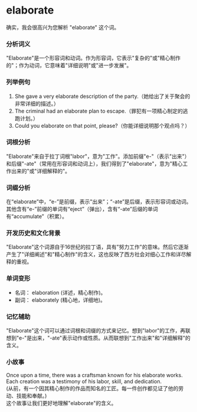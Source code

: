 # elaborate

确实，我会很高兴为您解析 "elaborate" 这个词。

  

### 分析词义

  

"Elaborate"是一个形容词和动词。作为形容词，它表示"复杂的"或"精心制作的"；作为动词，它意味着"详细说明"或"进一步发展"。

  

### 列举例句

  

1.  She gave a very elaborate description of the party.（她给出了关于聚会的非常详细的描述。）
2.  The criminal had an elaborate plan to escape.（罪犯有一项精心制定的逃跑计划。）
3.  Could you elaborate on that point, please?（你能详细说明那个观点吗？）

  

### 词根分析

  

"Elaborate"来自于拉丁词根"labor"，意为"工作"。添加前缀"e-"（表示"出来"）和后缀"-ate"（常用在形容词和动词上），我们得到了"elaborate"，意为"精心工作出来的"或"详细解释的"。

  

### 词缀分析

  

在“elaborate”中，“e-”是前缀，表示"出来”；“-ate”是后缀，表示形容词或动词。其他含有“e-”前缀的单词有“eject”（弹出），含有“-ate”后缀的单词有“accumulate”（积累）。

  

### 开发历史和文化背景

  

"Elaborate"这个词源自于16世纪的拉丁语，具有"努力工作"的意味。然后它逐渐产生了"详细阐述"和"精心制作"的含义，这也反映了西方社会对细心工作和详尽解释的重视。

  

### 单词变形

  

*   名词： elaboration (详述，精心制作)。
*   副词： elaborately (精心地，详细地)。

  

### 记忆辅助

  

"Elaborate"这个词可以通过词根和词缀的方式来记忆。想到"labor"的工作，再联想到"e-"是出来，"-ate"表示动作或性质。从而联想到"工作出来"和"详细解释"的含义。

  

### 小故事

  

Once upon a time, there was a craftsman known for his elaborate works. Each creation was a testimony of his labor, skill, and dedication.  
(从前，有一个因其精心制作的作品而知名的工匠。每一件创作都见证了他的劳动、技能和奉献。)  
这个故事让我们更好地理解"elaborate"的含义。
